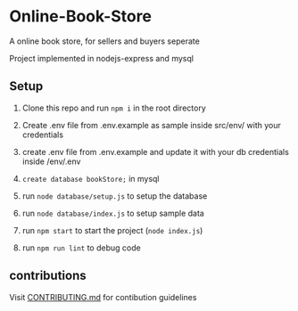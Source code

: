 # Online-Book-Store

A online book store, for sellers and buyers seperate

Project implemented in nodejs-express and mysql
## Setup

1. Clone this repo and run `npm i` in the root directory

2. Create .env file from .env.example as sample inside src/env/ with your credentials

3. create .env file from .env.example and update it with your db credentials inside /env/.env

4. `create database bookStore;` in mysql

5. run `node database/setup.js` to setup the database

6. run `node database/index.js` to setup sample data

7. run `npm start` to start the project (`node index.js`)

8. run `npm run lint` to debug code

## contributions

Visit [CONTRIBUTING.md](./contibuting.md) for contibution guidelines